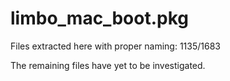 # limbo_mac_boot.pkg

Files extracted here with proper naming: 1135/1683

The remaining files have yet to be investigated. 